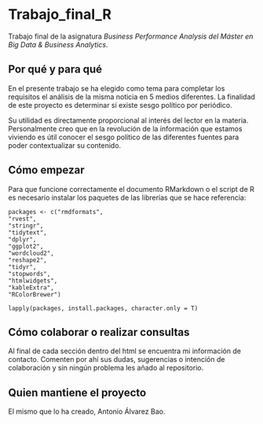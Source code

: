 # Trabajo_final_R
Trabajo final de la asignatura _Business Performance Analysis del Máster en Big Data & Business Analytics_.

## Por qué y para qué
En el presente trabajo se ha elegido como tema para completar los requisitos el análisis de la misma noticia en 5 medios diferentes. La finalidad de este proyecto es determinar si existe sesgo político por periódico.

Su utilidad es directamente proporcional al interés del lector en la materia. Personalmente creo que en la revolución de la información que estamos viviendo es útil conocer el sesgo político de las diferentes fuentes para poder contextualizar su contenido.

## Cómo empezar

Para que funcione correctamente el documento RMarkdown o el script de R es necesario instalar los paquetes de las librerías que se hace referencia:

```
packages <- c("rmdformats",
"rvest",
"stringr",
"tidytext",
"dplyr",
"ggplot2",
"wordcloud2",
"reshape2",
"tidyr",
"stopwords",
"htmlwidgets",
"kableExtra",
"RColorBrewer")

lapply(packages, install.packages, character.only = T)

```
## Cómo colaborar o realizar consultas
Al final de cada sección dentro del html se encuentra mi información de contacto. Comenten por ahí sus dudas, sugerencias o intención de colaboración y sin ningún problema les añado al repositorio.

## Quien mantiene el proyecto
El mismo que lo ha creado, Antonio Álvarez Bao.
